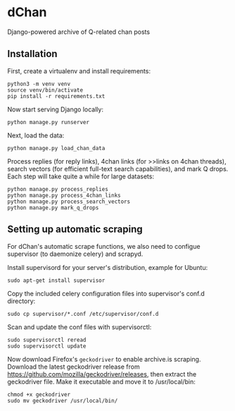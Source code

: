 # dChan
Django-powered archive of Q-related chan posts

## Installation

First, create a virtualenv and install requirements:

```
python3 -m venv venv
source venv/bin/activate
pip install -r requirements.txt
```

Now start serving Django locally:
```
python manage.py runserver
```

Next, load the data:
```
python manage.py load_chan_data
```

Process replies (for reply links), 4chan links (for >>links on 4chan threads), search vectors (for efficient full-text search capabilities), and mark Q drops. Each step will take quite a while for large datasets:
```
python manage.py process_replies
python manage.py process_4chan_links
python manage.py process_search_vectors
python manage.py mark_q_drops
```

## Setting up automatic scraping

For dChan's automatic scrape functions, we also need to configue supervisor (to daemonize celery) and scrapyd.

Install supervisord for your server's distribution, example for Ubuntu:
```
sudo apt-get install supervisor
```


Copy the included celery configuration files into supervisor's conf.d directory:
```
sudo cp supervisor/*.conf /etc/supervisor/conf.d
```


Scan and update the conf files with supervisorctl:

```
sudo supervisorctl reread
sudo supervisorctl update
```


Now download Firefox's `geckodriver` to enable archive.is scraping. Download the latest geckodriver release from https://github.com/mozilla/geckodriver/releases, then extract the geckodriver file. Make it executable and move it to /usr/local/bin:
```
chmod +x geckodriver
sudo mv geckodriver /usr/local/bin/
```
